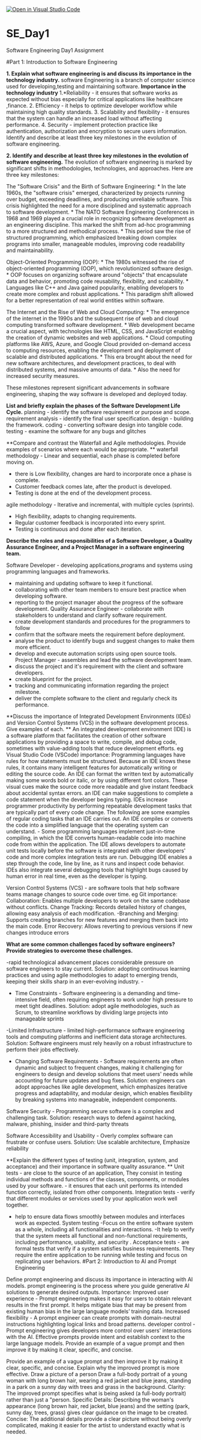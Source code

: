 [![Open in Visual Studio Code](https://classroom.github.com/assets/open-in-vscode-2e0aaae1b6195c2367325f4f02e2d04e9abb55f0b24a779b69b11b9e10269abc.svg)](https://classroom.github.com/online_ide?assignment_repo_id=18389228&assignment_repo_type=AssignmentRepo)
# SE_Day1
Software Engineering Day1 Assignment

#Part 1: Introduction to Software Engineering

**1. Explain what software engineering is and discuss its importance in the technology industry.**
software Engineering is a branch of computer science used for developing,testing and maintaining  software.
**Importance in the technology industry**
1.*Reliability - it ensures that software works as expected without bias  especially for critical applications like healthcare ,finance. 
2. Efficiency -  it helps to optimize developer workflow while maintaining high quality standards.
3. Scalability and flexibility - it ensures that the system can handle an increased load without affecting performance.
4. Security - implement protection practice like authentication, authorization and encryption to secure users information. Identify and describe at least three key milestones in the evolution of software engineering.

**2. Identify and describe at least three key milestones in the evolution of software engineering.**
The evolution of software engineering is marked by significant shifts in methodologies, technologies, and approaches. Here are three key milestones:

The "Software Crisis" and the Birth of Software Engineering:
    * In the late 1960s, the "software crisis" emerged, characterized by projects running over budget, exceeding deadlines, and producing unreliable software. This crisis highlighted the need for a more disciplined and systematic approach to software development.
    * The NATO Software Engineering Conferences in 1968 and 1969 played a crucial role in recognizing software development as an engineering discipline. This marked the shift from ad-hoc programming to a more structured and methodical process.
    * This period saw the rise of structured programming, which emphasized breaking down complex programs into smaller, manageable modules, improving code readability and maintainability.

Object-Oriented Programming (OOP):
    * The 1980s witnessed the rise of object-oriented programming (OOP), which revolutionized software design.
    * OOP focuses on organizing software around "objects" that encapsulate data and behavior, promoting code reusability, flexibility, and scalability.
    * Languages like C++ and Java gained popularity, enabling developers to create more complex and robust applications.
    * This paradigm shift allowed for a better representation of real world entities within software.

The Internet and the Rise of Web and Cloud Computing:
    * The emergence of the internet in the 1990s and the subsequent rise of web and cloud computing transformed software development.
    * Web development became a crucial aspect, with technologies like HTML, CSS, and JavaScript enabling the creation of dynamic websites and web applications.
    * Cloud computing platforms like AWS, Azure, and Google Cloud provided on-demand access to computing resources, enabling the development and deployment of scalable and distributed applications.
    * This era brought about the need for new software architectures, and development practices, to deal with distributed systems, and massive amounts of data.
    * Also the need for increased security measures.

These milestones represent significant advancements in software engineering, shaping the way software is developed and deployed today.

**List and briefly explain the phases of the Software Development Life Cycle.**
planning - identify the software requirement or purpose and scope.
requirement analysis - identify the final user specification. 
design - building the framework. 
coding - converting software design into tangible code.
testing - examine the software for any bugs and glitches


**Compare and contrast the Waterfall and Agile methodologies. Provide examples of scenarios where each would be appropriate.
**
waterfall methodology - Linear and sequential, each phase is completed before moving on. 
- there is Low flexibility,
 changes are hard to incorporate once a phase is complete.
 - Customer feedback comes late, after the product is developed.
 - Testing is done at the end of the development process.


agile methodology - Iterative and incremental, with multiple cycles (sprints). 
- High flexibility, adapts to changing requirements. 
- Regular customer feedback is incorporated into every sprint. 
- Testing is continuous and done after each iteration.


**Describe the roles and responsibilities of a Software Developer, a Quality Assurance Engineer, and a Project Manager in a software engineering team.**

Software Developer - developing applications,programs and systems using programming languages and frameworks.
 - maintaining and updating software to keep it functional. 
- collaborating with other team members to ensure best practice when developing software.
 - reporting to the project manager about the progress of the software development.
Quality Assurance Engineer - collaborate with stakeholders to understand and clarify software requirement.
 - create development standards and procedures for the programmers to follow
 - confirm that the software meets the requirement before deployment. 
- analyse the product to identify bugs and suggest changes to make them more efficient. 
- develop and execute automation scripts using open source tools.
Project Manager - assembles and lead the software development team.
 - discuss the project and it's requirement with the client and software developers.
 - create blueprint for the project.
 - tracking and communicating information regarding the project milestone.
 - deliver the complete software to the client and regularly check its performance.

**Discuss the importance of Integrated Development Environments (IDEs) and Version Control Systems (VCS) in the software development process. Give examples of each.
**
An integrated development environment (IDE) is a software platform that facilitates the creation of other software applications by providing a space to write, compile, and debug code, sometimes with value-adding tools that reduce development efforts. eg Visual Studio Code (VSCode)
importance:
Programming languages have rules for how statements must be structured. Because an IDE knows these rules, it contains many intelligent features for automatically writing or editing the source code.
An IDE can format the written text by automatically making some words bold or italic, or by using different font colors. These visual cues make the source code more readable and give instant feedback about accidental syntax errors.
an IDE can make suggestions to complete a code statement when the developer begins typing.
IDEs increase programmer productivity by performing repeatable development tasks that are typically part of every code change. The following are some examples of regular coding tasks that an IDE carries out.
An IDE compiles or converts the code into a simplified language that the operating system can understand. - Some programming languages implement just-in-time compiling, in which the IDE converts human-readable code into machine code from within the application.
The IDE allows developers to automate unit tests locally before the software is integrated with other developers' code and more complex integration tests are run.
Debugging IDE enables a step through the code, line by line, as it runs and inspect code behavior. IDEs also integrate several debugging tools that highlight bugs caused by human error in real time, even as the developer is typing.

Version Control Systems (VCS) - are software tools that help software teams manage changes to source code over time. eg Git
importance:
Collaboration: Enables multiple developers to work on the same codebase without conflicts.
Change Tracking: Records detailed history of changes, allowing easy analysis of each modification. 
-Branching and Merging: Supports creating branches for new features and merging them back into the main code.
Error Recovery: Allows reverting to previous versions if new changes introduce errors

**What are some common challenges faced by software engineers? Provide strategies to overcome these challenges.**

-rapid technological advancement places considerable pressure on software engineers to stay current.
 Solution: adopting continuous learning practices and using agile methodologies to adapt to emerging trends, keeping their skills sharp in an ever-evolving industry. -
 
- Time Constraints - Software engineering is a demanding and time-intensive field, often requiring engineers to work under high pressure to meet tight deadlines.
 Solution: adopt agile methodologies, such as Scrum, to streamline workflows by dividing large projects into manageable sprints

-Limited Infrastructure - limited high-performance software engineering tools and computing platforms and inefficient data storage architectures. 
 Solution: Software engineers must rely heavily on a robust infrastructure to perform their jobs effectively.
 
- Changing Software Requirements - Software requirements are often dynamic and subject to frequent changes, making it challenging for engineers to design and develop solutions that meet users' needs while accounting for future updates and bug fixes.
Solution: engineers can adopt approaches like agile development, which emphasizes iterative progress and adaptability, and modular design, which enables flexibility by breaking systems into manageable, independent components.

Software Security - Programming secure software is a complex and challenging task. 
Solution: research ways to defend against hacking, malware, phishing, insider and third-party threats

Software Accessibility and Usability - Overly complex software can frustrate or confuse users. 
Solution: Use scalable architecture, Emphasize reliability


**Explain the different types of testing (unit, integration, system, and acceptance) and their importance in software quality assurance.
**
Unit tests - are close to the source of an application, They consist in testing individual methods and functions of the classes, components, or modules used by your software. - it ensures that each unit performs its intended function correctly, isolated from other components.
 Integration tests - verify that different modules or services used by your application work well together.
 - help to ensure data flows smoothly between modules and interfaces work as expected.
 System testing -Focus on the entire software system as a whole, including all functionalities and interactions.
 -It help to verify that the system meets all functional and non-functional requirements, including performance, usability, and security .
Acceptance tests - are formal tests that verify if a system satisfies business requirements. They require the entire application to be running while testing and focus on replicating user behaviors. 
#Part 2: Introduction to AI and Prompt Engineering


Define prompt engineering and discuss its importance in interacting with AI models.
 prompt engineering  is the process where you guide generative AI solutions to generate desired outputs.
Importance:
Improved user experience - Prompt engineering makes it easy for users to obtain relevant results in the first prompt. It helps mitigate bias that may be present from existing human bias in the large language models’ training data.
Increased flexibility - A prompt engineer can create prompts with domain-neutral instructions highlighting logical links and broad patterns.
developer control - Prompt engineering gives developers more control over users' interactions with the AI. Effective prompts provide intent and establish context to the large language models. Provide an example of a vague prompt and then improve it by making it clear, specific, and concise.


Provide an example of a vague prompt and then improve it by making it clear, specific, and concise. Explain why the improved prompt is more effective.
Draw a picture of a person
Draw a full-body portrait of a young woman with long brown hair, wearing a red jacket and blue jeans, standing in a park on a sunny day with trees and grass in the background.
Clarity: The improved prompt specifies what is being asked (a full-body portrait) rather than just a "person.
Specific Details: Describing the woman's appearance (long brown hair, red jacket, blue jeans) and the setting (park, sunny day, trees, grass) gives clear guidance on the image to be created.
Concise: The additional details provide a clear picture without being overly complicated, making it easier for the artist to understand exactly what is needed.
